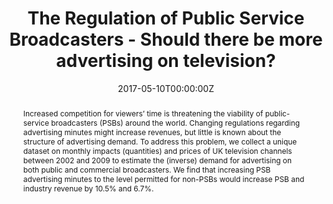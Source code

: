 ---
abstract: Increased competition for viewers’ time is threatening the viability of public-service broadcasters (PSBs) around the world. Changing regulations regarding advertising minutes might increase revenues, but little is known about the structure of advertising demand. To address this problem, we collect a unique dataset on monthly impacts (quantities) and prices of UK television channels between 2002 and 2009 to estimate the (inverse) demand for advertising on both public and commercial broadcasters. We find that increasing PSB advertising minutes to the level permitted for non-PSBs would increase PSB and industry revenue by 10.5% and 6.7%.
authors:
- Gregory S. Crawford
- admin
- Jeremy Smith
- Paul Sturgeon
date: "2017-05-10T00:00:00Z"
doi: ""
featured: false
image:
  caption: ""
  focal_point: ""
  preview_only: false
projects: []
publication: 'Working Paper'
publication_short: ""
publication_types:
- "3"
publishDate: "2017-05-10T00:00:00Z"
slides: ""
summary: Estimates the change in ad revenue from relaxing TV advertising minute regulations for PSBs in the UK.
tags:
- Advertising
- Public Service Broadcasting
- Television Markets 
- Inverse demand
- Working Paper
title: The Regulation of Public Service Broadcasters - Should there be more advertising on television?
url_code: ""
url_dataset: ""
url_pdf: http://www.econ.uzh.ch/static/wp/econwp268.pdf
url_poster: ""
url_project: ""
url_slides: ""
url_source: ""
url_video: ""
---